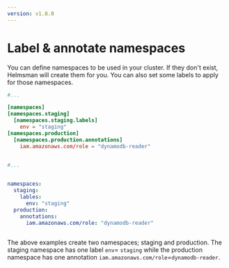 ```yaml
---
version: v1.8.0
---
```


# Label & annotate namespaces

You can define namespaces to be used in your cluster. If they don't exist, Helmsman will create them for you. You can also set some labels to apply for those namespaces.

```toml
#...

[namespaces]
[namespaces.staging]
  [namespaces.staging.labels]
    env = "staging"
[namespaces.production]
  [namespaces.production.annotations]
    iam.amazonaws.com/role = "dynamodb-reader"
  

#...
```

```yaml

namespaces:
  staging:
    lables:
      env: "staging"
  production:
    annotations:
      iam.amazonaws.com/role: "dynamodb-reader"
    
```

The above examples create two namespaces; staging and production. The staging namespace has one label `env`= `staging` while the production namespace has one annotation `iam.amazonaws.com/role`=`dynamodb-reader`.